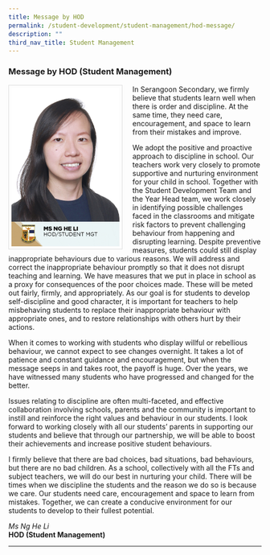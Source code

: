 ```yaml
---
title: Message by HOD
permalink: /student-development/student-management/hod-message/
description: ""
third_nav_title: Student Management
---
```

### Message by HOD (Student Management)

<img src="/images/School%20Steering%20Committee/Ng%20He%20Li.jpg" style="width:215px; height:315px; margin-right:20px; border:0.5px solid Gainsboro; padding: 5px" align="Left">

In Serangoon Secondary, we firmly believe that students learn well when there is order and discipline. At the same time, they need care, encouragement, and space to learn from their mistakes and improve.

We adopt the positive and proactive approach to discipline in school. Our teachers work very closely to promote supportive and nurturing environment for your child in school. Together with the Student Development Team and the Year Head team, we work closely in identifying possible challenges faced in the classrooms and mitigate risk factors to prevent challenging behaviour from happening and disrupting learning. Despite preventive measures, students could still display inappropriate behaviours due to various reasons. We will address and correct the inappropriate behaviour promptly so that it does not disrupt teaching and learning. We have measures that we put in place in school as a proxy for consequences of the poor choices made. These will be meted out fairly, firmly, and appropriately. As our goal is for students to develop self-discipline and good character, it is important for teachers to help misbehaving students to replace their inappropriate behaviour with appropriate ones, and to restore relationships with others hurt by their actions.

When it comes to working with students who display willful or rebellious behaviour, we cannot expect to see changes overnight. It takes a lot of patience and constant guidance and encouragement, but when the message seeps in and takes root, the payoff is huge. Over the years, we have witnessed many students who have progressed and changed for the better.

Issues relating to discipline are often multi-faceted, and effective collaboration involving schools, parents and the community is important to instill and reinforce the right values and behaviour in our students. I look forward to working closely with all our students’ parents in supporting our students and believe that through our partnership, we will be able to boost their achievements and increase positive student behaviours.

I firmly believe that there are bad choices, bad situations, bad behaviours, but there are no bad children. As a school, collectively with all the FTs and subject teachers, we will do our best in nurturing your child. There will be times when we discipline the students and the reason we do so is because we care. Our students need care, encouragement and space to learn from mistakes. Together, we can create a conducive environment for our students to develop to their fullest potential.

*Ms Ng He Li*
<br>**HOD (Student Management)**

<hr>